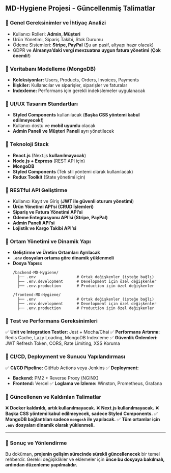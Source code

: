 ## **MD-Hygiene Projesi - Güncellenmiş Talimatlar**

### **📌 Genel Gereksinimler ve İhtiyaç Analizi**
- Kullanıcı Rolleri: **Admin, Müşteri**
- Ürün Yönetimi, Sipariş Takibi, Stok Durumu
- Ödeme Sistemleri: **Stripe, PayPal** (Şu an pasif, altyapı hazır olacak)
- GDPR ve **Almanya’daki vergi mevzuatına uygun fatura yönetimi** (**Çok önemli!**)

### **📌 Veritabanı Modelleme (MongoDB)**
- **Koleksiyonlar:** Users, Products, Orders, Invoices, Payments
- **İlişkiler:** Kullanıcılar ve siparişler, siparişler ve faturalar
- **Indexleme:** Performans için gerekli indekslemeler uygulanacak

### **📌 UI/UX Tasarım Standartları**
- **Styled Components** kullanılacak (**Başka CSS yöntemi kabul edilmeyecek!**)
- Kullanıcı dostu ve **mobil uyumlu** olacak
- **Admin Paneli ve Müşteri Paneli** ayrı yönetilecek

### **📌 Teknoloji Stack**
- **React.js** (Next.js **kullanılmayacak**)
- **Node.js + Express** (REST API için)
- **MongoDB**
- **Styled Components** (Tek stil yöntemi olarak kullanılacak)
- **Redux Toolkit** (State yönetimi için)

### **📌 RESTful API Geliştirme**
- Kullanıcı Kayıt ve Giriş (**JWT ile güvenli oturum yönetimi**)
- **Ürün Yönetimi API’si (CRUD İşlemleri)**
- **Sipariş ve Fatura Yönetimi API’si**
- **Ödeme Entegrasyonu API’si (Stripe, PayPal)**
- **Admin Paneli API’si**
- **Lojistik ve Kargo Takibi API’si**

### **📌 Ortam Yönetimi ve Dinamik Yapı**
- **Geliştirme ve Üretim Ortamları Ayrılacak**
- **`.env` dosyaları ortama göre dinamik yüklenmeli**
- **Dosya Yapısı:**
  ```
  /backend-MD-Hygiene/
    ├── .env                  # Ortak değişkenler (isteğe bağlı)
    ├── .env.development      # Development için özel değişkenler
    ├── .env.production       # Production için özel değişkenler

  /frontend-MD-Hygiene/
    ├── .env                  # Ortak değişkenler (isteğe bağlı)
    ├── .env.development      # Development için özel değişkenler
    ├── .env.production       # Production için özel değişkenler
  ```

### **📌 Test ve Performans Gereksinimleri**
✅ **Unit ve Integration Testler:** Jest + Mocha/Chai
✅ **Performans Artırımı:** Redis Cache, Lazy Loading, MongoDB Indexleme
✅ **Güvenlik Önlemleri:** JWT Refresh Token, CORS, Rate Limiting, XSS Koruma

### **📌 CI/CD, Deployment ve Sunucu Yapılandırması**
✅ **CI/CD Pipeline:** GitHub Actions veya Jenkins
✅ **Deployment:**
- **Backend:** PM2 + Reverse Proxy (NGINX)
- **Frontend:** Vercel
✅ **Loglama ve İzleme:** Winston, Prometheus, Grafana

### **📌 Güncellenen ve Kaldırılan Talimatlar**
❌ **Docker kaldırıldı, artık kullanılmayacak.**
❌ **Next.js kullanılmayacak.**
❌ **Başka CSS yöntemi kabul edilmeyecek, sadece Styled Components.**
✅ **MongoDB bağlantıları sadece `mongosh` ile yapılacak.**
✅ **Tüm ortamlar için `.env` dosyaları dinamik olarak yüklenmeli.**

---

### **📌 Sonuç ve Yönlendirme**
Bu doküman, **projenin gelişim sürecinde sürekli güncellenecek** bir temel rehberdir.
Gerekli değişiklikler ve eklemeler için **önce bu dosyaya bakılmalı, ardından düzenleme yapılmalıdır.**

